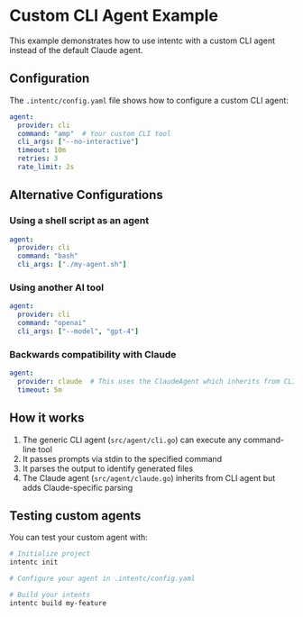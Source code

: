 # Custom CLI Agent Example

This example demonstrates how to use intentc with a custom CLI agent instead of the default Claude agent.

## Configuration

The `.intentc/config.yaml` file shows how to configure a custom CLI agent:

```yaml
agent:
  provider: cli
  command: "amp"  # Your custom CLI tool
  cli_args: ["--no-interactive"]
  timeout: 10m
  retries: 3
  rate_limit: 2s
```

## Alternative Configurations

### Using a shell script as an agent

```yaml
agent:
  provider: cli
  command: "bash"
  cli_args: ["./my-agent.sh"]
```

### Using another AI tool

```yaml
agent:
  provider: cli
  command: "openai"
  cli_args: ["--model", "gpt-4"]
```

### Backwards compatibility with Claude

```yaml
agent:
  provider: claude  # This uses the ClaudeAgent which inherits from CLIAgent
  timeout: 5m
```

## How it works

1. The generic CLI agent (`src/agent/cli.go`) can execute any command-line tool
2. It passes prompts via stdin to the specified command
3. It parses the output to identify generated files
4. The Claude agent (`src/agent/claude.go`) inherits from CLI agent but adds Claude-specific parsing

## Testing custom agents

You can test your custom agent with:

```bash
# Initialize project
intentc init

# Configure your agent in .intentc/config.yaml

# Build your intents
intentc build my-feature
```